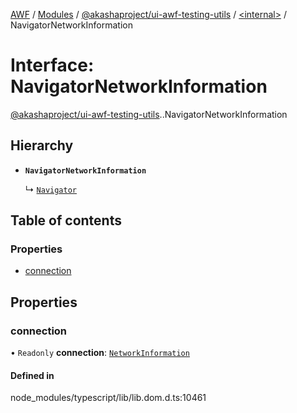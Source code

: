 [AWF](../README.md) / [Modules](../modules.md) / [@akashaproject/ui-awf-testing-utils](../modules/akashaproject_ui_awf_testing_utils.md) / [<internal\>](../modules/akashaproject_ui_awf_testing_utils._internal_.md) / NavigatorNetworkInformation

# Interface: NavigatorNetworkInformation

[@akashaproject/ui-awf-testing-utils](../modules/akashaproject_ui_awf_testing_utils.md).[<internal>](../modules/akashaproject_ui_awf_testing_utils._internal_.md).NavigatorNetworkInformation

## Hierarchy

- **`NavigatorNetworkInformation`**

  ↳ [`Navigator`](akashaproject_ui_awf_testing_utils._internal_.Navigator.md)

## Table of contents

### Properties

- [connection](akashaproject_ui_awf_testing_utils._internal_.NavigatorNetworkInformation.md#connection)

## Properties

### connection

• `Readonly` **connection**: [`NetworkInformation`](../modules/akashaproject_ui_awf_testing_utils._internal_.md#networkinformation)

#### Defined in

node_modules/typescript/lib/lib.dom.d.ts:10461
